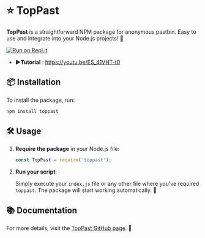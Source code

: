 # ⭐ **TopPast**

**TopPast** is a straightforward NPM package for anonymous pastbin. Easy to use and integrate into your Node.js projects! 🌟


[![Run on Repl.it](https://repl.it/badge/github/FreeCode911/AnoUpload)](https://repl.it/github/FreeCode911/AnoUpload)
- **▶️Tutorial** : https://youtu.be/ES_41VHT-t0
  
## 📦 Installation

To install the package, run:

```bash
npm install toppast
```

## 🛠️ Usage

1. **Require the package** in your Node.js file:

	 ```javascript
	 const TopPast = require('toppast');
	 ```

2. **Run your script**:

	 Simply execute your `index.js` file or any other file where you've required `toppast`. The package will start working automatically. 🚀

## 📚 Documentation

For more details, visit the [TopPast GitHub page](https://github.com/FreeCode911/TopPast). 📘
